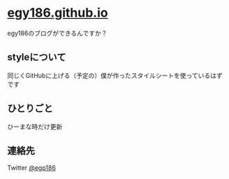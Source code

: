 ﻿# [egy186.github.io](http://egy186.github.io)

egy186のブログができるんですか？

## styleについて

同じくGitHubに上げる（予定の）僕が作ったスタイルシートを使っているはずです

## ひとりごと

ひーまな時だけ更新

## 連絡先

Twitter [@egp186](http://twitter.com/egp186)

